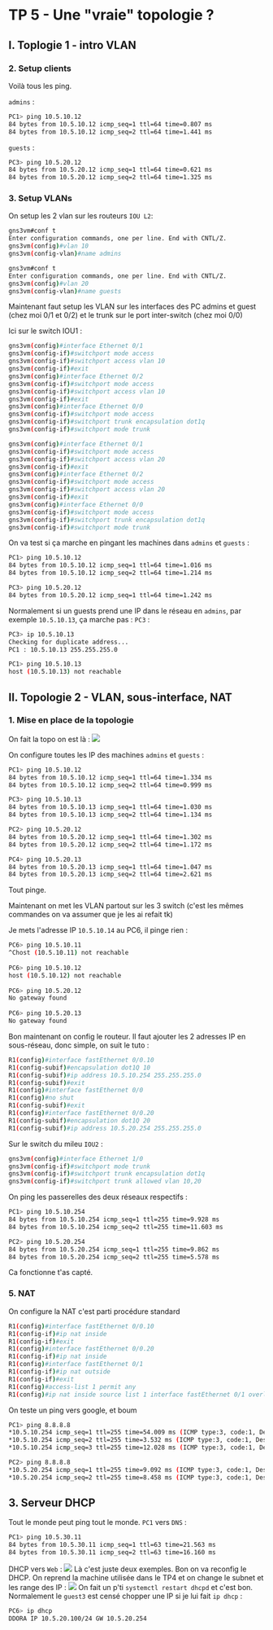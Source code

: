 # TP 5 - Une "vraie" topologie ?
## I. Toplogie 1 - intro VLAN
### 2. Setup clients
Voilà tous les ping.

`admins` :
```bash
PC1> ping 10.5.10.12  
84 bytes from 10.5.10.12 icmp_seq=1 ttl=64 time=0.807 ms  
84 bytes from 10.5.10.12 icmp_seq=2 ttl=64 time=1.441 ms
```
`guests` :
```bash
PC3> ping 10.5.20.12  
84 bytes from 10.5.20.12 icmp_seq=1 ttl=64 time=0.621 ms  
84 bytes from 10.5.20.12 icmp_seq=2 ttl=64 time=1.325 ms
```

### 3. Setup VLANs
On setup les 2 vlan sur les routeurs `IOU L2`:
```bash
gns3vm#conf t  
Enter configuration commands, one per line. End with CNTL/Z.  
gns3vm(config)#vlan 10  
gns3vm(config-vlan)#name admins  
```
```bash
gns3vm#conf t  
Enter configuration commands, one per line. End with CNTL/Z.  
gns3vm(config)#vlan 20  
gns3vm(config-vlan)#name guests
```
Maintenant faut setup les VLAN sur les interfaces des PC admins et guest (chez moi 0/1 et 0/2) et le trunk sur le port inter-switch (chez moi 0/0)

Ici sur le switch IOU1 :
```bash
gns3vm(config)#interface Ethernet 0/1
gns3vm(config-if)#switchport mode access
gns3vm(config-if)#switchport access vlan 10
gns3vm(config-if)#exit
gns3vm(config)#interface Ethernet 0/2
gns3vm(config-if)#switchport mode access 
gns3vm(config-if)#switchport access vlan 10
gns3vm(config-if)#exit
gns3vm(config)#interface Ethernet 0/0
gns3vm(config-if)#switchport mode access
gns3vm(config-if)#switchport trunk encapsulation dot1q 
gns3vm(config-if)#switchport mode trunk 
```
```bash
gns3vm(config)#interface Ethernet 0/1
gns3vm(config-if)#switchport mode access
gns3vm(config-if)#switchport access vlan 20
gns3vm(config-if)#exit
gns3vm(config)#interface Ethernet 0/2
gns3vm(config-if)#switchport mode access 
gns3vm(config-if)#switchport access vlan 20
gns3vm(config-if)#exit
gns3vm(config)#interface Ethernet 0/0
gns3vm(config-if)#switchport mode access
gns3vm(config-if)#switchport trunk encapsulation dot1q 
gns3vm(config-if)#switchport mode trunk 
```
On va test si ça marche en pingant les machines dans `admins` et `guests` :
```bash
PC1> ping 10.5.10.12  
84 bytes from 10.5.10.12 icmp_seq=1 ttl=64 time=1.016 ms  
84 bytes from 10.5.10.12 icmp_seq=2 ttl=64 time=1.214 ms
```
```bash
PC3> ping 10.5.20.12
84 bytes from 10.5.20.12 icmp_seq=1 ttl=64 time=1.242 ms
```
Normalement si un guests  prend une IP dans le réseau en `admins`, par exemple `10.5.10.13`, ça marche pas :
`PC3` :
```bash
PC3> ip 10.5.10.13  
Checking for duplicate address...  
PC1 : 10.5.10.13 255.255.255.0
```
```bash
PC1> ping 10.5.10.13
host (10.5.10.13) not reachable
```
## II. Topologie 2 - VLAN, sous-interface, NAT
### 1. Mise en place de la topologie
On fait la topo on est là :
![](https://i.imgur.com/vmJ9YlA.png)

On configure toutes les IP des machines `admins` et `guests` :
```bash
PC1> ping 10.5.10.12
84 bytes from 10.5.10.12 icmp_seq=1 ttl=64 time=1.334 ms
84 bytes from 10.5.10.12 icmp_seq=2 ttl=64 time=0.999 ms
```
```bash
PC3> ping 10.5.10.13
84 bytes from 10.5.10.13 icmp_seq=1 ttl=64 time=1.030 ms
84 bytes from 10.5.10.13 icmp_seq=2 ttl=64 time=1.134 ms
```
```bash
PC2> ping 10.5.20.12
84 bytes from 10.5.20.12 icmp_seq=1 ttl=64 time=1.302 ms
84 bytes from 10.5.20.12 icmp_seq=2 ttl=64 time=1.172 ms
```
```bash
PC4> ping 10.5.20.13
84 bytes from 10.5.20.13 icmp_seq=1 ttl=64 time=1.047 ms
84 bytes from 10.5.20.13 icmp_seq=2 ttl=64 time=2.621 ms
```
Tout pinge.

Maintenant on met les VLAN partout sur les 3 switch (c'est les mêmes commandes on va assumer que je les ai refait tk)

Je mets l'adresse IP `10.5.10.14` au PC6, il pinge rien :
```bash
PC6> ping 10.5.10.11  
^Chost (10.5.10.11) not reachable  
  
PC6> ping 10.5.10.12  
host (10.5.10.12) not reachable  
  
PC6> ping 10.5.20.12  
No gateway found  
  
PC6> ping 10.5.20.13  
No gateway found
```
Bon maintenant on config le routeur. Il faut ajouter les 2 adresses IP en sous-réseau, donc simple, on suit le tuto :
```bash
R1(config)#interface fastEthernet 0/0.10
R1(config-subif)#encapsulation dot1Q 10
R1(config-subif)#ip address 10.5.10.254 255.255.255.0
R1(config-subif)#exit
R1(config)#interface fastEthernet 0/0
R1(config)#no shut
R1(config-subif)#exit
R1(config)#interface fastEthernet 0/0.20
R1(config-subif)#encapsulation dot1Q 20
R1(config-subif)#ip address 10.5.20.254 255.255.255.0
```
Sur le switch du mileu `IOU2` :
```bash
gns3vm(config)#interface Ethernet 1/0
gns3vm(config-if)#switchport mode trunk 
gns3vm(config-if)#switchport trunk encapsulation dot1q
gns3vm(config-if)#switchport trunk allowed vlan 10,20
```
On ping les passerelles des deux réseaux respectifs :
```bash
PC1> ping 10.5.10.254
84 bytes from 10.5.10.254 icmp_seq=1 ttl=255 time=9.928 ms
84 bytes from 10.5.10.254 icmp_seq=2 ttl=255 time=11.603 ms
```
```bash
PC2> ping 10.5.20.254
84 bytes from 10.5.20.254 icmp_seq=1 ttl=255 time=9.862 ms
84 bytes from 10.5.20.254 icmp_seq=2 ttl=255 time=5.578 ms
```
Ca fonctionne t'as capté.

### 5. NAT
On configure la NAT c'est parti procédure standard
```bash
R1(config)#interface fastEthernet 0/0.10
R1(config-if)#ip nat inside
R1(config-if)#exit
R1(config)#interface fastEthernet 0/0.20
R1(config-if)#ip nat inside
R1(config)#interface fastEthernet 0/1
R1(config-if)#ip nat outside
R1(config-if)#exit
R1(config)#access-list 1 permit any
R1(config)#ip nat inside source list 1 interface fastEthernet 0/1 overload
```
On teste un ping vers google, et boum

```bash
PC1> ping 8.8.8.8  
*10.5.10.254 icmp_seq=1 ttl=255 time=54.009 ms (ICMP type:3, code:1, Destination host unreachable)  
*10.5.10.254 icmp_seq=2 ttl=255 time=3.532 ms (ICMP type:3, code:1, Destination host unreachable)  
*10.5.10.254 icmp_seq=3 ttl=255 time=12.028 ms (ICMP type:3, code:1, Destination host unreachable)
```
```bash
PC2> ping 8.8.8.8  
*10.5.20.254 icmp_seq=1 ttl=255 time=9.092 ms (ICMP type:3, code:1, Destination host unreachable)  
*10.5.20.254 icmp_seq=2 ttl=255 time=8.458 ms (ICMP type:3, code:1, Destination host unreachable)
```
## [](#3-serveur-dhcp)3. Serveur DHCP
Tout le monde peut ping tout le monde.
`PC1` vers `DNS` :
```bash
PC1> ping 10.5.30.11  
84 bytes from 10.5.30.11 icmp_seq=1 ttl=63 time=21.563 ms  
84 bytes from 10.5.30.11 icmp_seq=2 ttl=63 time=16.160 ms
```
DHCP vers `Web` :
![](https://i.imgur.com/aIGCKLg.png)
Là c'est juste deux exemples.
Bon on va reconfig le DHCP. On reprend la machine utilisée dans le TP4 et on change le subnet et les range des IP :
![](https://i.imgur.com/Lr6aeWm.png)
On fait un p'ti `systemctl restart dhcpd` et c'est bon.
Normalement le `guest3` est censé chopper une IP si je lui fait `ip dhcp` :
```bash
PC6> ip dhcp  
DDORA IP 10.5.20.100/24 GW 10.5.20.254
```

<!--stackedit_data:
eyJoaXN0b3J5IjpbNzQwMDc2MjYzLC0xMjQxMDQ2NjQwLC0xNj
E4NzE2Mjk2LC0xNjUwNzE1NzkyLDEyMzA0NjIxNjksMTc5NjM0
MDczNSwxODk0NzIzMDg5LC02OTQxMTczOTUsLTIxNTgxODE0Mi
w2ODI0NDM5NjMsMTE1ODg1NTY3NywtMjA4MjM3NzUwNCwxMjQz
MDA4NzY5LDc4MTk2MTM0NiwtNTAzNTU1Njg3LC0xNDI4OTcwMT
E4LDQ3NDUzODM2NCwtNTE1NDE4NTIsLTEwOTcwNDQ2NSwtNDEz
Mjg2MTA4XX0=
-->